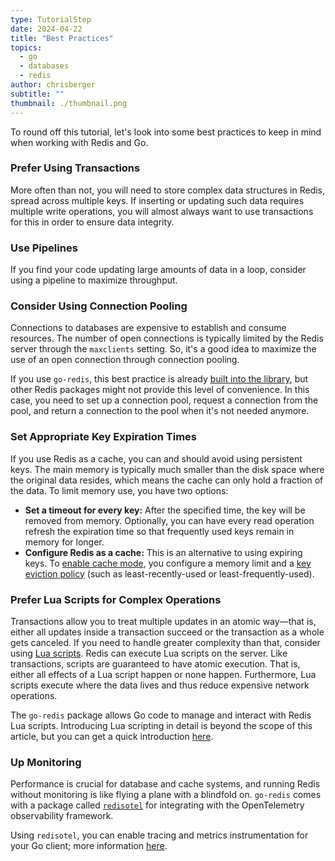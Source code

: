 ```yaml
---
type: TutorialStep
date: 2024-04-22
title: "Best Practices"
topics:
  - go
  - databases
  - redis
author: chrisberger
subtitle: ""
thumbnail: ./thumbnail.png
---
```


To round off this tutorial, let's look into some best practices to keep in mind when working with Redis and Go.

### Prefer Using Transactions

More often than not, you will need to store complex data structures in Redis, spread across multiple keys. If inserting or updating such data requires multiple write operations, you will almost always want to use transactions for this in order to ensure data integrity.

### Use Pipelines

If you find your code updating large amounts of data in a loop, consider using a pipeline to maximize throughput.

### Consider Using Connection Pooling

Connections to databases are expensive to establish and consume resources. The number of open connections is typically limited by the Redis server through the `maxclients` setting. So, it's a good idea to maximize the use of an open connection through connection pooling.

If you use `go-redis`, this best practice is already [built into the library](https://redis.uptrace.dev/guide/go-redis-debugging.html#connection-pool-size), but other Redis packages might not provide this level of convenience. In this case, you need to set up a connection pool, request a connection from the pool, and return a connection to the pool when it's not needed anymore.

### Set Appropriate Key Expiration Times

If you use Redis as a cache, you can and should avoid using persistent keys. The main memory is typically much smaller than the disk space where the original data resides, which means the cache can only hold a fraction of the data. To limit memory use, you have two options:

- **Set a timeout for every key:** After the specified time, the key will be removed from memory. Optionally, you can have every read operation refresh the expiration time so that frequently used keys remain in memory for longer.
- **Configure Redis as a cache:** This is an alternative to using expiring keys. To [enable cache mode](https://redis.io/docs/management/config/#configuring-redis-as-a-cache), you configure a memory limit and a [key eviction policy](https://redis.io/docs/reference/eviction/) (such as least-recently-used or least-frequently-used).

### Prefer Lua Scripts for Complex Operations

Transactions allow you to treat multiple updates in an atomic way—that is, either all updates inside a transaction succeed or the transaction as a whole gets canceled. If you need to handle greater complexity than that, consider using [Lua scripts](https://redis.io/docs/interact/programmability/eval-intro/). Redis can execute Lua scripts on the server. Like transactions, scripts are guaranteed to have atomic execution. That is, either all effects of a Lua script happen or none happen. Furthermore, Lua scripts execute where the data lives and thus reduce expensive network operations.

The `go-redis` package allows Go code to manage and interact with Redis Lua scripts. Introducing Lua scripting in detail is beyond the scope of this article, but you can get a quick introduction [here](https://redis.uptrace.dev/guide/lua-scripting.html).

### Up Monitoring

Performance is crucial for database and cache systems, and running Redis without monitoring is like flying a plane with a blindfold on. `go-redis` comes with a package called [`redisotel`](https://pkg.go.dev/github.com/redis/go-redis/extra/redisotel/v9) for integrating with the OpenTelemetry observability framework.

Using `redisotel`, you can enable tracing and metrics instrumentation for your Go client; more information [here](https://redis.uptrace.dev/guide/go-redis-monitoring.html).
